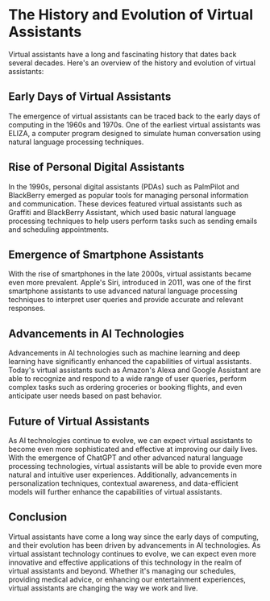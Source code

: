 The History and Evolution of Virtual Assistants
===================================================================================================

Virtual assistants have a long and fascinating history that dates back several decades. Here's an overview of the history and evolution of virtual assistants:

Early Days of Virtual Assistants
--------------------------------

The emergence of virtual assistants can be traced back to the early days of computing in the 1960s and 1970s. One of the earliest virtual assistants was ELIZA, a computer program designed to simulate human conversation using natural language processing techniques.

Rise of Personal Digital Assistants
-----------------------------------

In the 1990s, personal digital assistants (PDAs) such as PalmPilot and BlackBerry emerged as popular tools for managing personal information and communication. These devices featured virtual assistants such as Graffiti and BlackBerry Assistant, which used basic natural language processing techniques to help users perform tasks such as sending emails and scheduling appointments.

Emergence of Smartphone Assistants
----------------------------------

With the rise of smartphones in the late 2000s, virtual assistants became even more prevalent. Apple's Siri, introduced in 2011, was one of the first smartphone assistants to use advanced natural language processing techniques to interpret user queries and provide accurate and relevant responses.

Advancements in AI Technologies
-------------------------------

Advancements in AI technologies such as machine learning and deep learning have significantly enhanced the capabilities of virtual assistants. Today's virtual assistants such as Amazon's Alexa and Google Assistant are able to recognize and respond to a wide range of user queries, perform complex tasks such as ordering groceries or booking flights, and even anticipate user needs based on past behavior.

Future of Virtual Assistants
----------------------------

As AI technologies continue to evolve, we can expect virtual assistants to become even more sophisticated and effective at improving our daily lives. With the emergence of ChatGPT and other advanced natural language processing technologies, virtual assistants will be able to provide even more natural and intuitive user experiences. Additionally, advancements in personalization techniques, contextual awareness, and data-efficient models will further enhance the capabilities of virtual assistants.

Conclusion
----------

Virtual assistants have come a long way since the early days of computing, and their evolution has been driven by advancements in AI technologies. As virtual assistant technology continues to evolve, we can expect even more innovative and effective applications of this technology in the realm of virtual assistants and beyond. Whether it's managing our schedules, providing medical advice, or enhancing our entertainment experiences, virtual assistants are changing the way we work and live.
